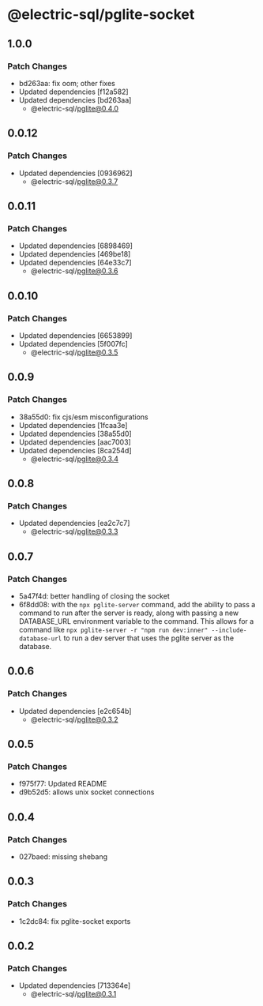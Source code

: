 # @electric-sql/pglite-socket

## 1.0.0

### Patch Changes

- bd263aa: fix oom; other fixes
- Updated dependencies [f12a582]
- Updated dependencies [bd263aa]
  - @electric-sql/pglite@0.4.0

## 0.0.12

### Patch Changes

- Updated dependencies [0936962]
  - @electric-sql/pglite@0.3.7

## 0.0.11

### Patch Changes

- Updated dependencies [6898469]
- Updated dependencies [469be18]
- Updated dependencies [64e33c7]
  - @electric-sql/pglite@0.3.6

## 0.0.10

### Patch Changes

- Updated dependencies [6653899]
- Updated dependencies [5f007fc]
  - @electric-sql/pglite@0.3.5

## 0.0.9

### Patch Changes

- 38a55d0: fix cjs/esm misconfigurations
- Updated dependencies [1fcaa3e]
- Updated dependencies [38a55d0]
- Updated dependencies [aac7003]
- Updated dependencies [8ca254d]
  - @electric-sql/pglite@0.3.4

## 0.0.8

### Patch Changes

- Updated dependencies [ea2c7c7]
  - @electric-sql/pglite@0.3.3

## 0.0.7

### Patch Changes

- 5a47f4d: better handling of closing the socket
- 6f8dd08: with the `npx pglite-server` command, add the ability to pass a command to run after the server is ready, along with passing a new DATABASE_URL environment variable to the command. This allows for a command like `npx pglite-server -r "npm run dev:inner" --include-database-url` to run a dev server that uses the pglite server as the database.

## 0.0.6

### Patch Changes

- Updated dependencies [e2c654b]
  - @electric-sql/pglite@0.3.2

## 0.0.5

### Patch Changes

- f975f77: Updated README
- d9b52d5: allows unix socket connections

## 0.0.4

### Patch Changes

- 027baed: missing shebang

## 0.0.3

### Patch Changes

- 1c2dc84: fix pglite-socket exports

## 0.0.2

### Patch Changes

- Updated dependencies [713364e]
  - @electric-sql/pglite@0.3.1

